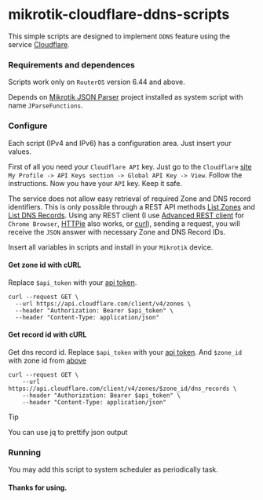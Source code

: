 # mikrotik-cloudflare-ddns-scripts

This simple scripts are designed to implement `DDNS` feature using the service [Cloudflare](https://www.cloudflare.com/).

### Requirements and dependences

Scripts work only on `RouterOS` version 6.44 and above.

Depends on [Mikrotik JSON Parser](https://github.com/Winand/mikrotik-json-parser) project installed as system script with name `JParseFunctions`.

### Configure

Each script (IPv4 and IPv6) has a configuration area. Just insert your values.

First of all you need your `Cloudflare API` key. Just go to the `Cloudflare` [site](https://www.cloudflare.com/) `My Profile -> API Keys section -> Global API Key -> View`. Follow the instructions. Now you have your `API` key. Keep it safe.

The service does not allow easy retrieval of required Zone and DNS record identifiers. This is only possible through a REST API methods [List Zones](https://developers.cloudflare.com/api/operations/zones-get) and [List DNS Records](https://developers.cloudflare.com/api/operations/dns-records-for-a-zone-list-dns-records). Using any REST client (I use [Advanced REST client](https://chrome.google.com/webstore/detail/advanced-rest-client/hgmloofddffdnphfgcellkdfbfbjeloo) for `Chrome Browser`, [HTTPie](https://httpie.io/app) also works, or [curl](https://curl.se)), sending a request, you will receive the `JSON` answer with necessary Zone and DNS Record IDs.

Insert all variables in scripts and install in your `Mikrotik` device.

#### Get zone id with cURL
Replace `$api_token` with your [api token](https://dash.cloudflare.com/profile/api-tokens).
```shell
curl --request GET \
  --url https://api.cloudflare.com/client/v4/zones \
  --header "Authorization: Bearer $api_token" \
  --header "Content-Type: application/json"
```

#### Get record id with cURL
Get dns record id. Replace `$api_token` with your [api token](https://dash.cloudflare.com/profile/api-tokens). And `$zone_id` with zone id from [above](#Get-zone-id-with-cURL)
```shell
curl --request GET \
    --url https://api.cloudflare.com/client/v4/zones/$zone_id/dns_records \
    --header "Authorization: Bearer $api_token" \
    --header "Content-Type: application/json"
```
> [!TIP]
> You can use jq to prettify json output
### Running

You may add this script to system scheduler as periodically task.

#### Thanks for using.
